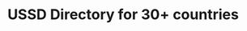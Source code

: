 ---
name: directory
layout: directory
title: 'USSD Directory for 30+ countries'
excerpt: Find USSD codes across Africa. We have thousands of entries across mobile network operators, banks, telcos, industries and utilities.
---